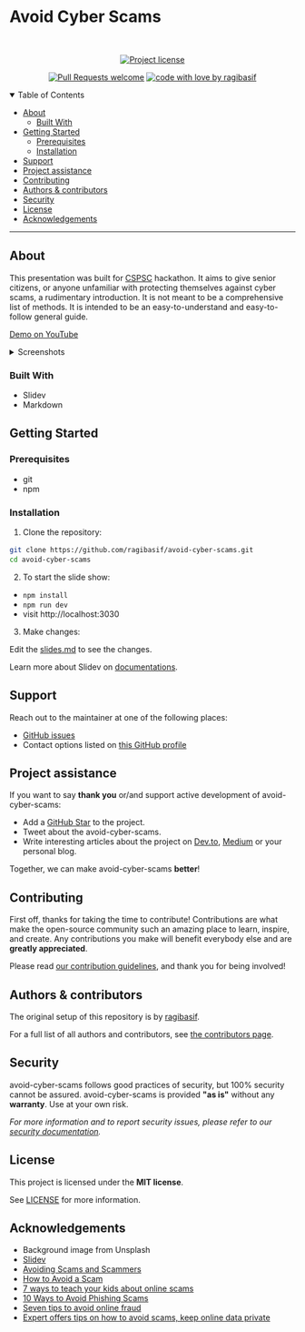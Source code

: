 <h1>Avoid Cyber Scams</h1>

<div align="center">
<br />

[![Project license](https://img.shields.io/github/license/ragibasif/avoid-cyber-scams.svg?style=flat-square)](LICENSE)

[![Pull Requests welcome](https://img.shields.io/badge/PRs-welcome-ff69b4.svg?style=flat-square)](https://github.com/ragibasif/avoid-cyber-scams/issues?q=is%3Aissue+is%3Aopen+label%3A%22help+wanted%22)
[![code with love by ragibasif](https://img.shields.io/badge/%3C%2F%3E%20with%20%E2%99%A5%20by-ragibasif-ff1414.svg?style=flat-square)](https://github.com/ragibasif)

</div>

<details open="open">
<summary>Table of Contents</summary>

- [About](#about)
  - [Built With](#built-with)
- [Getting Started](#getting-started)
  - [Prerequisites](#prerequisites)
  - [Installation](#installation)
- [Support](#support)
- [Project assistance](#project-assistance)
- [Contributing](#contributing)
- [Authors \& contributors](#authors--contributors)
- [Security](#security)
- [License](#license)
- [Acknowledgements](#acknowledgements)

</details>

---

## About

This presentation was built for [CSPSC](https://cspsc-hacks.devpost.com/)
hackathon. It aims to give senior citizens, or anyone unfamiliar with protecting
themselves against cyber scams, a rudimentary introduction. It is not meant to
be a comprehensive list of methods. It is intended to be an easy-to-understand
and easy-to-follow general guide.

<a href="https://youtu.be/ETqMe8PKmag" target="_blank">Demo on YouTube</a>

<details>
<summary>Screenshots</summary>
<br>

|                                     Cover Page                                      |
| :---------------------------------------------------------------------------------: |
| <img src="docs/images/avoid-cyber-scams-cover.png" title="Cover Page" width="100%"> |

</details>

### Built With

- Slidev
- Markdown

## Getting Started

### Prerequisites

- git
- npm

### Installation

1. Clone the repository:

```bash
git clone https://github.com/ragibasif/avoid-cyber-scams.git
cd avoid-cyber-scams
```

2. To start the slide show:

- `npm install`
- `npm run dev`
- visit http://localhost:3030

3. Make changes:

Edit the [slides.md](./slides.md) to see the changes.

Learn more about Slidev on [documentations](https://sli.dev/).

## Support

Reach out to the maintainer at one of the following places:

- [GitHub issues](https://github.com/ragibasif/avoid-cyber-scams/issues/new?assignees=&labels=question&template=04_SUPPORT_QUESTION.md&title=support%3A+)
- Contact options listed on [this GitHub profile](https://github.com/ragibasif)

## Project assistance

If you want to say **thank you** or/and support active development of avoid-cyber-scams:

- Add a [GitHub Star](https://github.com/ragibasif/avoid-cyber-scams) to the project.
- Tweet about the avoid-cyber-scams.
- Write interesting articles about the project on [Dev.to](https://dev.to/), [Medium](https://medium.com/) or your personal blog.

Together, we can make avoid-cyber-scams **better**!

## Contributing

First off, thanks for taking the time to contribute! Contributions are what make the open-source community such an amazing place to learn, inspire, and create. Any contributions you make will benefit everybody else and are **greatly appreciated**.

Please read [our contribution guidelines](docs/CONTRIBUTING.md), and thank you for being involved!

## Authors & contributors

The original setup of this repository is by [ragibasif](https://github.com/ragibasif).

For a full list of all authors and contributors, see [the contributors page](https://github.com/ragibasif/avoid-cyber-scams/contributors).

## Security

avoid-cyber-scams follows good practices of security, but 100% security cannot be assured.
avoid-cyber-scams is provided **"as is"** without any **warranty**. Use at your own risk.

_For more information and to report security issues, please refer to our [security documentation](docs/SECURITY.md)._

## License

This project is licensed under the **MIT license**.

See [LICENSE](LICENSE) for more information.

## Acknowledgements

- Background image from Unsplash
- [Slidev](https://sli.dev/)
- [Avoiding Scams and Scammers](https://www.fdic.gov/resources/consumers/consumer-news/2021-10.html)
- [How to Avoid a Scam](https://consumer.ftc.gov/articles/how-avoid-scam)
- [7 ways to teach your kids about online scams](https://us.norton.com/blog/online-scams/teach-your-kids-to-avoid-online-scams)
- [10 Ways to Avoid Phishing Scams](https://www.phishing.org/10-ways-to-avoid-phishing-scams)
- [Seven tips to avoid online fraud](https://www.centralbank.net/personal/security/security-news/seven-tips-to-avoid-online-fraud/)
- [Expert offers tips on how to avoid scams, keep online data private](https://www.aetc.af.mil/News/Article-Display/Article/3655610/expert-offers-tips-on-how-to-avoid-scams-keep-online-data-private/)
